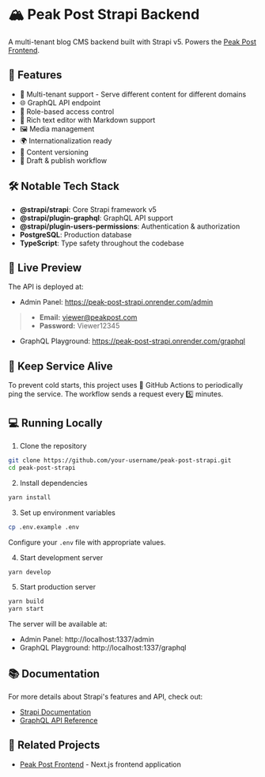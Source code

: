 # 🏔️ Peak Post Strapi Backend

A multi-tenant blog CMS backend built with Strapi v5. Powers the [Peak Post Frontend](https://github.com/daffaalex22/peak-post).

## 🌟 Features

- 📱 Multi-tenant support - Serve different content for different domains
- 🌐 GraphQL API endpoint
- 🔐 Role-based access control
- 📝 Rich text editor with Markdown support
- 🖼️ Media management
- 🌍 Internationalization ready
- 🔄 Content versioning
- 🎯 Draft & publish workflow

## 🛠️ Notable Tech Stack

- **@strapi/strapi**: Core Strapi framework v5
- **@strapi/plugin-graphql**: GraphQL API support
- **@strapi/plugin-users-permissions**: Authentication & authorization
- **PostgreSQL**: Production database
- **TypeScript**: Type safety throughout the codebase

## 🚀 Live Preview

The API is deployed at:
- Admin Panel: https://peak-post-strapi.onrender.com/admin
> - **Email:** viewer@peakpost.com
> - **Password:** Viewer12345

- GraphQL Playground: https://peak-post-strapi.onrender.com/graphql

## 🔄 Keep Service Alive

To prevent cold starts, this project uses 🤖 GitHub Actions to periodically ping the service. The workflow sends a request every 5️⃣ minutes.

## 💻 Running Locally

1. Clone the repository
```bash
git clone https://github.com/your-username/peak-post-strapi.git
cd peak-post-strapi
```

2. Install dependencies
```bash
yarn install
```

3. Set up environment variables
```bash
cp .env.example .env
```
Configure your `.env` file with appropriate values.

4. Start development server
```bash
yarn develop
```

5. Start production server
```bash
yarn build
yarn start
```

The server will be available at:
- Admin Panel: http://localhost:1337/admin
- GraphQL Playground: http://localhost:1337/graphql

## 📚 Documentation

For more details about Strapi's features and API, check out:
- [Strapi Documentation](https://docs.strapi.io)
- [GraphQL API Reference](https://docs.strapi.io/dev-docs/plugins/graphql)

## 🔗 Related Projects

- [Peak Post Frontend](https://github.com/daffaalex22/peak-post) - Next.js frontend application
